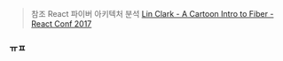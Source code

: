 > 참조
> React 파이버 아키텍처 분석
> [Lin Clark - A Cartoon Intro to Fiber - React Conf 2017](https://www.youtube.com/watch?v=ZCuYPiUIONs&t=1334s)


### ㅠㅍ